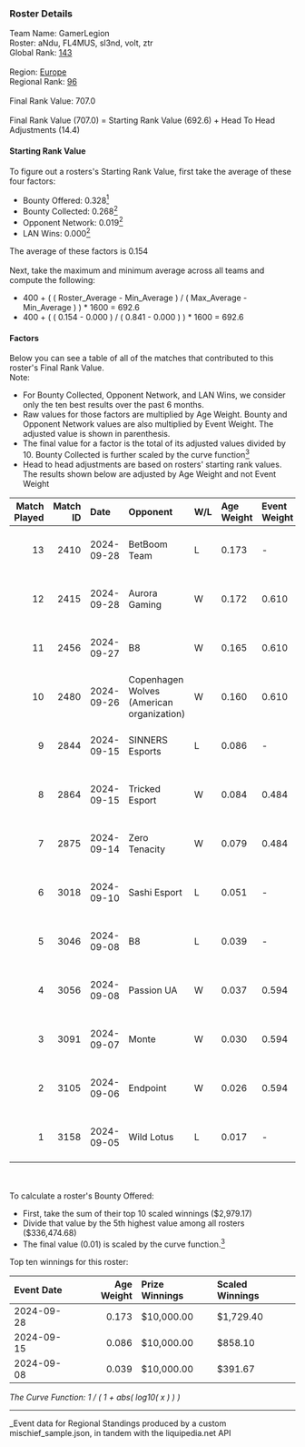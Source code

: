 ### Roster Details<br />
Team Name: GamerLegion<br />
Roster: aNdu, FL4MUS, sl3nd, volt, ztr<br />
Global Rank: [143](../../standings_global_2025_03_01.md)<br />
<br />
Region: [Europe]( ../../standings_europe_2025_03_01.md)<br />
Regional Rank: [96]( ../../standings_europe_2025_03_01.md)<br />
<br />
Final Rank Value:  707.0<br />
<br />
Final Rank Value (707.0) = Starting Rank Value (692.6) + Head To Head Adjustments (14.4)<br />

#### Starting Rank Value<br />
To figure out a rosters's Starting Rank Value, first take the average of these four factors:<br />
- Bounty Offered: 0.328[<sup>1</sup>](#table2)
- Bounty Collected: 0.268[<sup>2</sup>](#table1)
- Opponent Network: 0.019[<sup>2</sup>](#table1)
- LAN Wins: 0.000[<sup>2</sup>](#table1)

The average of these factors is 0.154<br />
<br />
Next, take the maximum and minimum average across all teams and compute the following:<br />
- 400 + ( ( Roster_Average - Min_Average ) / ( Max_Average - Min_Average ) ) * 1600 = 692.6
- 400 + ( ( 0.154 - 0.000 ) / ( 0.841 - 0.000 ) ) * 1600 = 692.6


#### Factors<br />
Below you can see a table of all of the matches that contributed to this roster's Final Rank Value.<br />
Note:<br />

- For Bounty Collected, Opponent Network, and LAN Wins, we consider only the ten best results over the past 6 months.
- Raw values for those factors are multiplied by Age Weight. Bounty and Opponent Network values are also multiplied by Event Weight. The adjusted value is shown in parenthesis.
- The final value for a factor is the total of its adjusted values divided by 10. Bounty Collected is further scaled by the curve function[<sup>3</sup>](#curveFunction)
- Head to head adjustments are based on rosters' starting rank values. The results shown below are adjusted by Age Weight and not Event Weight
<span id="table1"></span><br />


| Match Played | Match ID | Date       | Opponent                                  | W/L | Age Weight | Event Weight | Bounty Collected | Opponent Network | LAN Wins  | H2H Adj. | Roster                         |
| -: | -: | :- | :- | :- | :- | :- | :- | :- | :- | -: | :- |
|           13 |     2410 | 2024-09-28 | BetBoom Team                              | L   | 0.173      | -            | -                | -                | -         |    -0.47 | aNdu, FL4MUS, sl3nd, volt, ztr |
|           12 |     2415 | 2024-09-28 | Aurora Gaming                             | W   | 0.172      | 0.610        | 0.019 (0.002)    | 0.481 (0.050)    | 0 (0.000) |     3.87 | aNdu, FL4MUS, sl3nd, volt, ztr |
|           11 |     2456 | 2024-09-27 | B8                                        | W   | 0.165      | 0.610        | 0.124 (0.013)    | 0.695 (0.070)    | 0 (0.000) |     4.72 | aNdu, FL4MUS, sl3nd, volt, ztr |
|           10 |     2480 | 2024-09-26 | Copenhagen Wolves (American organization) | W   | 0.160      | 0.610        | 0.000 (0.000)    | 0.066 (0.006)    | 0 (0.000) |     1.46 | aNdu, FL4MUS, sl3nd, volt, ztr |
|            9 |     2844 | 2024-09-15 | SINNERS Esports                           | L   | 0.086      | -            | -                | -                | -         |    -0.56 | aNdu, FL4MUS, sl3nd, volt, ztr |
|            8 |     2864 | 2024-09-15 | Tricked Esport                            | W   | 0.084      | 0.484        | 0.033 (0.001)    | 0.673 (0.027)    | 0 (0.000) |     1.88 | aNdu, FL4MUS, sl3nd, volt, ztr |
|            7 |     2875 | 2024-09-14 | Zero Tenacity                             | W   | 0.079      | 0.484        | 0.026 (0.001)    | 0.507 (0.019)    | 0 (0.000) |     1.82 | aNdu, FL4MUS, sl3nd, volt, ztr |
|            6 |     3018 | 2024-09-10 | Sashi Esport                              | L   | 0.051      | -            | -                | -                | -         |    -0.19 | aNdu, FL4MUS, sl3nd, volt, ztr |
|            5 |     3046 | 2024-09-08 | B8                                        | L   | 0.039      | -            | -                | -                | -         |    -0.11 | aNdu, FL4MUS, sl3nd, volt, ztr |
|            4 |     3056 | 2024-09-08 | Passion UA                                | W   | 0.037      | 0.594        | 0.044 (0.001)    | 0.588 (0.013)    | 0 (0.000) |     1.10 | aNdu, FL4MUS, sl3nd, volt, ztr |
|            3 |     3091 | 2024-09-07 | Monte                                     | W   | 0.030      | 0.594        | 0.029 (0.001)    | 0.227 (0.004)    | 0 (0.000) |     0.62 | aNdu, FL4MUS, sl3nd, volt, ztr |
|            2 |     3105 | 2024-09-06 | Endpoint                                  | W   | 0.026      | 0.594        | 0.009 (0.000)    | 0.233 (0.004)    | 0 (0.000) |     0.48 | aNdu, FL4MUS, sl3nd, volt, ztr |
|            1 |     3158 | 2024-09-05 | Wild Lotus                                | L   | 0.017      | -            | -                | -                | -         |    -0.21 | aNdu, FL4MUS, sl3nd, volt, ztr |

<br />
<span id="table2"></span><br />
To calculate a roster's Bounty Offered:<br />

- First, take the sum of their top 10 scaled winnings ($2,979.17)
- Divide that value by the 5th highest value among all rosters ($336,474.68)
- The final value (0.01) is scaled by the curve function.[<sup>3</sup>](#curveFunction)

Top ten winnings for this roster:<br />

| Event Date | Age Weight | Prize Winnings | Scaled Winnings |
| :- | -: | :- | :- |
| 2024-09-28 |      0.173 | $10,000.00     | $1,729.40       |
| 2024-09-15 |      0.086 | $10,000.00     | $858.10         |
| 2024-09-08 |      0.039 | $10,000.00     | $391.67         |


<span id="curveFunction"></span>_The Curve Function: 1 / ( 1 + abs( log10( x ) ) )_<br />

---
_Event data for Regional Standings produced by a custom mischief_sample.json, in tandem with the liquipedia.net API<br />
